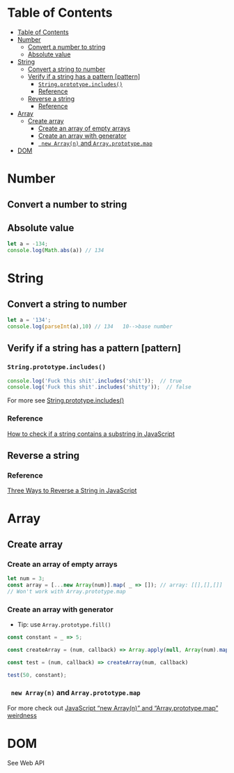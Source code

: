 # Table of Contents
- [Table of Contents](#table-of-contents)
- [Number](#number)
  - [Convert a number to string](#convert-a-number-to-string)
  - [Absolute value](#absolute-value)
- [String](#string)
  - [Convert a string to number](#convert-a-string-to-number)
  - [Verify if a string has a pattern \[pattern\]](#verify-if-a-string-has-a-pattern-pattern)
    - [```String.prototype.includes()```](#stringprototypeincludes)
    - [Reference](#reference)
  - [Reverse a string](#reverse-a-string)
    - [Reference](#reference-1)
- [Array](#array)
  - [Create array](#create-array)
    - [Create an array of empty arrays](#create-an-array-of-empty-arrays)
    - [Create an array with generator](#create-an-array-with-generator)
    - [``` new Array(n)``` and ```Array.prototype.map```](#new-arrayn-and-arrayprototypemap)
- [DOM](#dom)
# Number
## Convert a number to string

## Absolute value
```javascript
let a = -134;
console.log(Math.abs(a)) // 134
```

# String
## Convert a string to number
```javascript
let a = '134';
console.log(parseInt(a),10) // 134   10-->base number
```
## Verify if a string has a pattern \[pattern\]
### ```String.prototype.includes()```
```javascript
console.log('Fuck this shit'.includes('shit'));  // true
console.log('Fuck this shit'.includes('shitty'));  // false
```
For more see [String.prototype.includes\(\)](https://developer.mozilla.org/zh-CN/docs/Web/JavaScript/Reference/Global_Objects/String/includes)
### Reference
[How to check if a string contains a substring in JavaScript](https://flaviocopes.com/how-to-string-contains-substring-javascript/)

## Reverse a string
### Reference
[Three Ways to Reverse a String in JavaScript](https://www.freecodecamp.org/news/how-to-reverse-a-string-in-javascript-in-3-different-ways-75e4763c68cb/)

# Array
## Create array
### Create an array of empty arrays
```javascript
let num = 3;
const array = [...new Array(num)].map( _ => []); // array: [[],[],[]]
// Won't work with Array.prototype.map
```
### Create an array with generator
- Tip: use ```Array.prototype.fill()```
```javascript
const constant = _ => 5; 

const createArray = (num, callback) => Array.apply(null, Array(num).map(callback))

const test = (num, callback) => createArray(num, callback)

test(50, constant);
```


### ``` new Array(n)``` and ```Array.prototype.map```
For more check out [JavaScript “new Array(n)” and “Array.prototype.map” weirdness](https://stackoverflow.com/questions/5501581/javascript-new-arrayn-and-array-prototype-map-weirdness)

# DOM
See Web API 